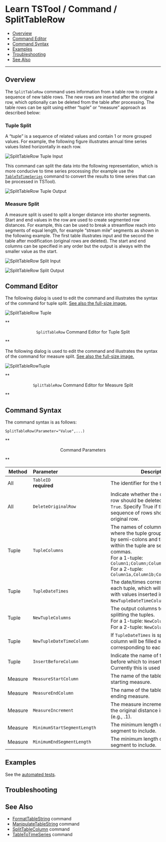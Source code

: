 # Learn TSTool / Command / SplitTableRow #

* [Overview](#overview)
* [Command Editor](#command-editor)
* [Command Syntax](#command-syntax)
* [Examples](#examples)
* [Troubleshooting](#troubleshooting)
* [See Also](#see-also)

-------------------------

## Overview ##

The `SplitTableRow` command uses information from a table row to create a sequence of new table rows.
The new rows are inserted after the original row, which optionally can be deleted from the table after processing.
The table rows can be split using either “tuple” or “measure” approach as described below:

### Tuple Split ###

A “tuple” is a sequence of related values and contain 1 or more grouped values.
For example, the following figure illustrates annual time series values listed horizontally in each row.

![SplitTableRow Tuple Input](SplitTableRow_TupleInput.png)

This command can split the data into the following representation,
which is more conducive to time series processing (for example use the
[`TableToTimeSeries`](../TableToTimeSeries/TableToTimeSeries) command to
convert the results to time series that can be processed in TSTool).

![SplitTableRow Tuple Output](SplitTableRow_TupleOutput.png)

### Measure Split ###
	
A measure split is used to split a longer distance into shorter segments.
Start and end values in the row are used to create segmented row distances.
For example, this can be used to break a streamflow reach into segments of equal length,
for example “stream mile” segments as shown in the following example.
The first table illustrates input and the second the table after modification (original rows are deleted).
The start and end columns can be specified in any order but the output is always with the smaller value as the start.

![SplitTableRow Split Input](SplitTableRow_Input.png)

![SplitTableRow Split Output](SplitTableRow_Output.png)

## Command Editor ##

The following dialog is used to edit the command and illustrates the syntax of the command for tuple split.
<a href="../SplitTableRow_Tuple.png">See also the full-size image.</a>

![SplitTableRow Tuple](SplitTableRow_Tuple.png)

**<p style="text-align: center;">
`SplitTableRow` Command Editor for Tuple Split
</p>**

The following dialog is used to edit the command and illustrates the syntax of the command for measure split.
<a href="../SplitTableRow.png">See also the full-size image.</a>

![SplitTableRowTuple](SplitTableRow.png)

**<p style="text-align: center;">
`SplitTableRow` Command Editor for Measure Split
</p>**

## Command Syntax ##

The command syntax is as follows:

```text
SplitTableRow(Parameter="Value",...)
```
**<p style="text-align: center;">
Command Parameters
</p>**

|**Method**|**Parameter**&nbsp;&nbsp;&nbsp;&nbsp;&nbsp;&nbsp;&nbsp;&nbsp;&nbsp;&nbsp;&nbsp;&nbsp;&nbsp;&nbsp;&nbsp;&nbsp;&nbsp;&nbsp;&nbsp;&nbsp;&nbsp;&nbsp;&nbsp;&nbsp;&nbsp;&nbsp;&nbsp;&nbsp;&nbsp;&nbsp;&nbsp;&nbsp;&nbsp;&nbsp;&nbsp;&nbsp; | **Description** | **Default**&nbsp;&nbsp;&nbsp;&nbsp;&nbsp;&nbsp;&nbsp;&nbsp;&nbsp;&nbsp; |
| --------------|-----------------|----------------- |---|
|All|`TableID`<br>**required**|The identifier for the table.|None – must be specified.|
|All|`DeleteOriginalRow`|Indicate whether the original table row should be deleted as `False` or `True`.  Specify True if the generated sequence of rows should replace the original row.|`False`|
|Tuple|`TupleColumns`|The names of columns in each tuple, where the tuple groups are separated by semi-colons and the columns within the tuple are separated by commas.<br>For a 1-tuple:  `Column1;Column;Column3`<br>For a 2-tuple:  `Column1a,Column1b;Column2a,Column2b`|None – must be specified for tuple approach.|
|Tuple|`TupleDateTimes`|The date/times corresponding to each tuple, which will be matched with values inserted into the `NewTupleDateTimeColumn`.|No date/time is associated with tuples.|
|Tuple|`NewTupleColumns`|The output columns to be used when splitting the tuples.<br>For a 1-tuple:  `NewColumn1`<br>For a 2-tuple:  `NewColumn1,NewColumn2`|None – must be specified for tuple approach.|
|Tuple|`NewTupleDateTimeColumn`|If `TupleDateTimes` is specified, this column will be filled with a data/time corresponding to each input tuple.|No date/time output.
|Tuple|`InsertBeforeColumn`|Indicate the name of the column before which to insert new columns.  Currently this is used only with tuples.|Append at end.|
|Measure|`MeasureStartColumn`|The name of the table column for the starting measure.|None – must be specified.|
|Measure|`MeasureEndColumn`|The name of the table column for the ending measure.|None – must be specified.|
|Measure|`MeasureIncrement`|The measure increment used to split the original distance into segments (e.g., .1).|None – must be specified.|
|Measure|`MinimumStartSegmentLength`|The minimum length of the starting segment to include.|Include start segment.|
|Measure|`MinimumEndSegmentLength`|The minimum length of the ending segment to include.|Include end segment.|

## Examples ##

See the [automated tests](https://github.com/OpenWaterFoundation/cdss-app-tstool-test/tree/master/test/regression/commands/general/SplitTableRow).

## Troubleshooting ##

## See Also ##

* [FormatTableString](../FormatTableString/FormatTableString) command
* [ManipulateTableString](../ManipulateTableString/ManipulateTableString) command
* [SplitTableColumn](../SplitTableColumn/SplitTableColumn) command
* [TableToTimeSeries](../TableToTimeSeries/TableToTimeSeries) command
